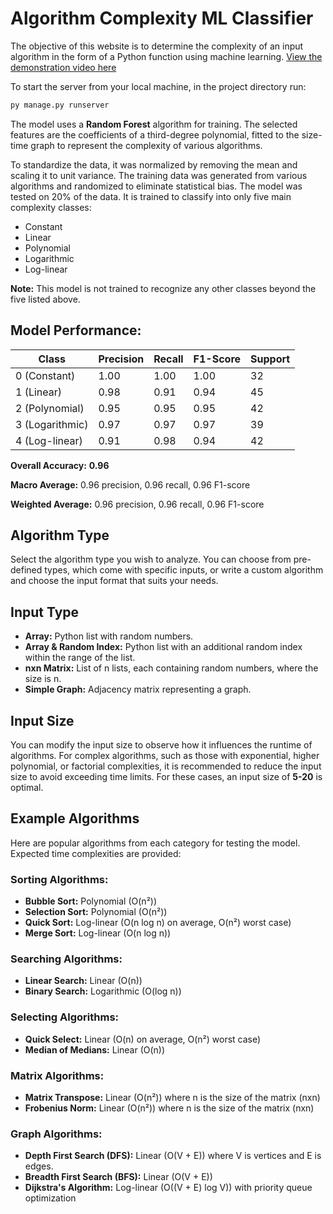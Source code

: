 # Algorithm Complexity ML Classifier

The objective of this website is to determine the complexity of an input algorithm in the form of a Python function using machine learning.
[View the demonstration video here](https://kyryl-lebedin.github.io/alg-analyze-demonstration/)


To start the server from your local machine, in the project directory run: 
```bash
py manage.py runserver
```


The model uses a **Random Forest** algorithm for training. The selected features are the coefficients of a third-degree polynomial, fitted to the size-time graph to represent the complexity of various algorithms.

To standardize the data, it was normalized by removing the mean and scaling it to unit variance. The training data was generated from various algorithms and randomized to eliminate statistical bias. The model was tested on 20% of the data. It is trained to classify into only five main complexity classes:

- Constant
- Linear
- Polynomial
- Logarithmic
- Log-linear

**Note:** This model is not trained to recognize any other classes beyond the five listed above.

## Model Performance:

| Class          | Precision | Recall  | F1-Score | Support |
| -------------- | --------- | ------- | -------- | ------- |
| 0 (Constant)   | 1.00      | 1.00    | 1.00     | 32      |
| 1 (Linear)     | 0.98      | 0.91    | 0.94     | 45      |
| 2 (Polynomial) | 0.95      | 0.95    | 0.95     | 42      |
| 3 (Logarithmic)| 0.97      | 0.97    | 0.97     | 39      |
| 4 (Log-linear) | 0.91      | 0.98    | 0.94     | 42      |

**Overall Accuracy:** **0.96**

**Macro Average:** 0.96 precision, 0.96 recall, 0.96 F1-score

**Weighted Average:** 0.96 precision, 0.96 recall, 0.96 F1-score

## Algorithm Type

Select the algorithm type you wish to analyze. You can choose from pre-defined types, which come with specific inputs, or write a custom algorithm and choose the input format that suits your needs.

## Input Type

- **Array:** Python list with random numbers.
- **Array & Random Index:** Python list with an additional random index within the range of the list.
- **nxn Matrix:** List of n lists, each containing random numbers, where the size is n.
- **Simple Graph:** Adjacency matrix representing a graph.

## Input Size

You can modify the input size to observe how it influences the runtime of algorithms. For complex algorithms, such as those with exponential, higher polynomial, or factorial complexities, it is recommended to reduce the input size to avoid exceeding time limits. For these cases, an input size of **5-20** is optimal.

## Example Algorithms

Here are popular algorithms from each category for testing the model. Expected time complexities are provided:

### Sorting Algorithms:

- **Bubble Sort:** Polynomial (O(n²))
- **Selection Sort:** Polynomial (O(n²))
- **Quick Sort:** Log-linear (O(n log n) on average, O(n²) worst case)
- **Merge Sort:** Log-linear (O(n log n))

### Searching Algorithms:

- **Linear Search:** Linear (O(n))
- **Binary Search:** Logarithmic (O(log n))

### Selecting Algorithms:

- **Quick Select:** Linear (O(n) on average, O(n²) worst case)
- **Median of Medians:** Linear (O(n))

### Matrix Algorithms:

- **Matrix Transpose:** Linear (O(n²)) where n is the size of the matrix (nxn)
- **Frobenius Norm:** Linear (O(n²)) where n is the size of the matrix (nxn)

### Graph Algorithms:

- **Depth First Search (DFS):** Linear (O(V + E)) where V is vertices and E is edges.
- **Breadth First Search (BFS):** Linear (O(V + E))
- **Dijkstra's Algorithm:** Log-linear (O((V + E) log V)) with priority queue optimization


